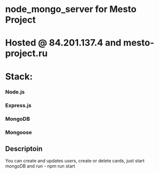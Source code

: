 # node_mongo_server for Mesto Project
# Hosted @ 84.201.137.4 and mesto-project.ru
# Stack:
### Node.js
### Express.js
### MongoDB
### Mongoose

## Descriptoin

You can create and updates users, create or delete cards, just start mongoDB and run - npm run start
